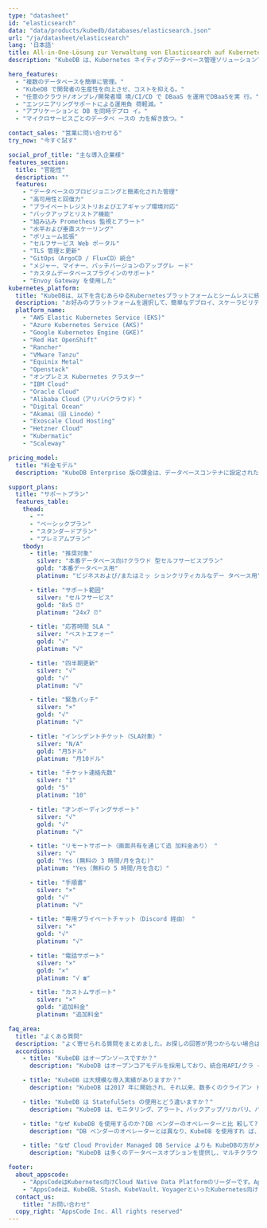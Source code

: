 ```yaml
---
type: "datasheet"
id: "elasticsearch"
data: "data/products/kubedb/databases/elasticsearch.json"
url: "/ja/datasheet/elasticsearch"
lang: '日本語'
title: All-in-One-Lösung zur Verwaltung von Elasticsearch auf Kubernetes
description: "KubeDB は、Kubernetes ネイティブのデータベース管理ソリューションで、プライベ ートおよびパブリッククラウド上で、プロビジョニング、監視、アップグレード、パッ チ適用、スケーリング、ボリューム拡張、バックアップ、リカバリ、障害検出、修復な どのデータベース管理作業を簡素化し、自動化します。"

hero_features:
  - "複数のデータベースを簡単に管理。"
  - "KubeDB で開発者の生産性を向上させ、コストを抑える。"
  - "任意のクラウド/オンプレ/開発者環 境/CI/CD で DBaaS を運用でDBaaSを実 行。"
  - "エンジニアリングサポートによる運用負 荷軽減。"
  - "アプリケーションと DB を同時デプロ イ。"
  - "マイクロサービスごとのデータベ ースの 力を解き放つ。"

contact_sales: "営業に問い合わせる"
try_now: "今すぐ試す"

social_prof_title: "主な導入企業様"
features_section:
  title: "官能性"
  description: ""
  features:
    - "データベースのプロビジョニングと簡素化された管理"
    - "高可用性と回復力"
    - "プライベートレジストリおよびエアギャップ環境対応"
    - "バックアップとリストア機能"
    - "組み込み Prometheus 監視とアラート"
    - "水平および垂直スケーリング"
    - "ボリューム拡張"
    - "セルフサービス Web ポータル"
    - "TLS 管理と更新"
    - "GitOps（ArgoCD / FluxCD）統合"
    - "メジャー、マイナー、パッチバージョンのアップグレ ード"
    - "カスタムデータベースプラグインのサポート"
    - "Envoy Gateway を使用した"
kubernetes_platform:
  title: "KubeDBは、以下を含むあらゆるKubernetesプラットフォームとシームレスに統合できます："
  description: "お好みのプラットフォームを選択して、簡単なデプロイ、スケーラビリティ、管理をお楽しみください。次世代のアプリケーションデプロイを一緒に実現しましょう。"
  platform_name:
    - "AWS Elastic Kubernetes Service (EKS)"
    - "Azure Kubernetes Service (AKS)"
    - "Google Kubernetes Engine (GKE)"
    - "Red Hat OpenShift"
    - "Rancher"
    - "VMware Tanzu"
    - "Equinix Metal"
    - "Openstack"
    - "オンプレミス Kubernetes クラスター"
    - "IBM Cloud"
    - "Oracle Cloud"
    - "Alibaba Cloud（アリババクラウド）"
    - "Digital Ocean"
    - "Akamai（旧 Linode）"
    - "Exoscale Cloud Hosting"
    - "Hetzner Cloud"
    - "Kubermatic"
    - "Scaleway"

pricing_model:
  title: "料金モデル"
  description: "KubeDB Enterprise 版の課金は、データベースコンテナに設定されたメモリ制限に基づきます（Kubernetes ワーカーノードのメモリで はありません）。例：8GB RAM のPostgreSQL レプリカ3 台の場合、24GB として課金されます。"

support_plans:
  title: "サポートプラン"
  features_table:
    thead:
      - ""
      - "ベーシックプラン"
      - "スタンダードプラン"
      - "プレミアムプラン"
    tbody:
      - title: "推奨対象"
        silver: "本番データベース向けクラウド 型セルフサービスプラン"
        gold: "本番データベース用"
        platinum: "ビジネスおよび/またはミッ ションクリティカルなデー タベース用"

      - title: "サポート範囲"
        silver: "セルフサービス"
        gold: "8x5 ⏰"
        platinum: "24x7 ⏰"

      - title: "応答時間 SLA "
        silver: "ベストエフォー"
        gold: "√"
        platinum: "√"

      - title: "四半期更新"
        silver: "√"
        gold: "√"
        platinum: "√"

      - title: "緊急パッチ"
        silver: "×"
        gold: "√"
        platinum: "√"

      - title: "インシデントチケット（SLA対象）"
        silver: "N/A"
        gold: "月5ドル"
        platinum: "月10ドル"

      - title: "チケット連絡先数"
        silver: "1"
        gold: "5"
        platinum: "10"

      - title: "才ンボーディングサポート"
        silver: "√"
        gold: "√"
        platinum: "√"

      - title: "リモートサポート（画面共有を通じて追 加料金あり） "
        silver: "√"
        gold: "Yes (無料の 3 時間/月を含む)"
        platinum: "Yes（無料の 5 時間/月を含む）"

      - title: "手順書"
        silver: "×"
        gold: "√"
        platinum: "√"

      - title: "専用プライベートチャット（Discord 経由） "
        silver: "×"
        gold: "√"
        platinum: "√"

      - title: "電話サポート"
        silver: "×"
        gold: "×"
        platinum: "√ ☎"

      - title: "カストムサポート"
        silver: "×"
        gold: "追加料金"
        platinum: "追加料金"

faq_area:
  title: "よくある質問"
  description: "よく寄せられる質問をまとめました。お探しの回答が見つからない場合は、お気軽にお問い合わせください。"
  accordions:
    - title: "KubeDB はオープンソースですか？"
      description: "KubeDB はオープンコアモデルを採用しており、統合用API/クラ イアントはApache v2 ライセンスで提供されます。"

    - title: "KubeDB は大規模な導入実績がありますか？"
      description: "KubeDB は2017 年に開始され、それ以来、数多くのクライアン トに導入され、大規模な導入実績もあります。"

    - title: "KubeDB は StatefulSets の使用とどう違いますか？"
      description: "KubeDB は、モニタリング、アラート、バックアップ/リカバリ、バージョンアップ、スケーリング機能を含む包括的なDay 2 オペ レーションで差別化を図っている。"

    - title: "なぜ KubeDB を使用するのか？DB ベンダーのオペレーターと比 較して?"
      description: "DB ベンダーのオペレーターとは異なり、KubeDB を使用すれ ば、単一の契約と最小限のエンジニアリング努力で、すべてのデータベース要件を便利に満たすことができます"

    - title: "なぜ Cloud Provider Managed DB Service よりも KubeDBの方がメリットがあるのか？"
      description: "KubeDB は多くのデータベースオプションを提供し、マルチクラウドおよびオンプレミス環境をサポートする一方、より安価でコスト効率の良いソリューションを提供します。"

footer:
  about_appscode: 
    - "AppsCodeはKubernetes向けCloud Native Data Platformのリーダーです。AppsCodeは元GoogleエンジニアのTamal Sahaによって2016年に設立された。"
    - "AppsCodeは、KubeDB、Stash、KubeVault、VoyagerといったKubernetes向けの人気製品を数多く開発している。AppsCodeは米国ネバダ州ラスベガスに本社を置き、バングラデシュのダッカにエンジニアリングオフィスを構えています。"
  contact_us:
    title: "お問い合わせ"
  copy_right: "AppsCode Inc. All rights reserved"
---
```

